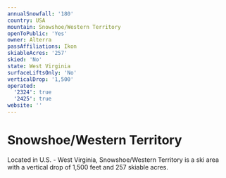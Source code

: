 ```yaml
---
annualSnowfall: '180'
country: USA
mountain: Snowshoe/Western Territory
openToPublic: 'Yes'
owner: Alterra
passAffiliations: Ikon
skiableAcres: '257'
skied: 'No'
state: West Virginia
surfaceLiftsOnly: 'No'
verticalDrop: '1,500'
operated:
  '2324': true
  '2425': true
website: ''
---
```



# Snowshoe/Western Territory

Located in U.S. - West Virginia, Snowshoe/Western Territory is a ski area with a vertical drop of 1,500 feet and 257 skiable acres.
